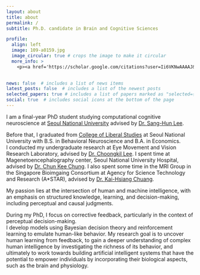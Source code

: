 ```yaml
---
layout: about
title: about
permalink: /
subtitle: Ph.D. candidate in Brain and Cognitive Sciences

profile:
  align: left
  image: 109-a0159.jpg
  image_circular: true # crops the image to make it circular
  more_info: >
    <p><a href='https://scholar.google.com/citations?user=Ii6VKNwAAAAJ&hl=en'>Google Scholar</a></p>
    

news: false  # includes a list of news items
latest_posts: false  # includes a list of the newest posts
selected_papers: true # includes a list of papers marked as "selected={true}"
social: true  # includes social icons at the bottom of the page
---
```




I am a final-year PhD student studying computational cognitive neuroscience at <a href='https://en.snu.ac.kr'>Seoul National University</a> advised by  <a href='https://scholar.google.com/citations?hl=en&user=oOGktdsAAAAJ'>Dr. Sang-Hun Lee</a>.  

Before that, I graduated from <a href='https://cls.snu.ac.kr/en/'>College of Liberal Studies</a> at Seoul National University with B.S. in Behavioral Neuroscience and B.A. in Economics. 
<br>I conducted my undergraduate research at Eye Movement and Vision Research Laboratory, advised by <a href='https://neurotree.org/beta/peopleinfo.php?pid=1137'>Dr. Choongkil Lee</a>. I spent time at Magenetoencephalography center, Seoul National University Hospital, advised by <a href='https://snucm.elsevierpure.com/en/persons/y-chung-10'>Dr. Chun Kee Chung</a>. I also spent some time in the MRI Group in the Singapore Bioimgaing Consortium at Agency for Science Technology and Research (A*STAR), advised by <a href='https://qbi.uq.edu.au/profile/1225/kai-hsiang-chuang'>Dr. Kai-Hsiang Chuang</a>. 

My passion lies at the intersection of human and machine intelligence, with an emphasis on structured knowledge, learning, and decision-making, including perceptual and causal judgments. 

During my PhD, I focus on corrective feedback, particularly in the context of perceptual decision-making. <br>I develop models using Bayesian decision theory and reinforcement learning to emulate human-like behavior. My research goal is to uncover human learning from feedback, to gain a deeper understanding of complex human intelligence by investigating the richness of its behavior, and ultimately to work towards building artificial intelligent systems that have the potential to empower individuals by incorporating their biological aspects, such as the brain and physiology. 





<br>
<br>
